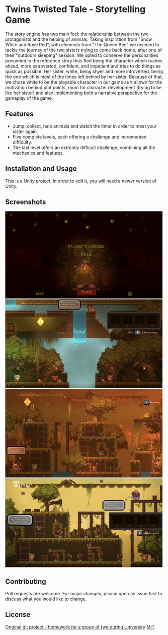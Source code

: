 # Twins Twisted Tale - Storytelling Game

The story engine has two main foci: the relationship between the two protagonists and the helping of animals. Taking inspiration from "Snow White and Rose Red", with elements from "The Queen Bee" we decided to tackle the journey of the two sisters trying to come back home, after one of their "outdoors sleeping" session. We opted to conserve the personalities presented in the reference story thus Red being the character which rushes ahead, more extroverted, confident, and impatient and tries to do things as quick as possible. Her sister, white, being shyer and more introverted, being the one which is most of the times left behind by her sister. Because of that, we chose white to be the playable character in our game as it allows for the motivation behind plot points, room for character development (trying to be like her sister) and also implementing both a narrative perspective for the gameplay of the game.

## Features
- Jump, collect, help animals and watch the timer in order to meet your sister again.
- Five complete levels, each offering a challenge and incremented difficulty.
- The last level offers an extremly difficult challenge, combining all the mechanics and features.

## Installation and Usage
This is a Unity project, in order to edit it, you will need a newer version of Unity.

## Screenshots
<img src="https://github.com/emanuelbesliu/game-dev-Twins-Twisted-Tale/blob/master/Assets/Background/main_menu.png" width="500">
<img src="https://github.com/emanuelbesliu/game-dev-Twins-Twisted-Tale/blob/master/Assets/Background/level1.png" width="500">
<img src="https://github.com/emanuelbesliu/game-dev-Twins-Twisted-Tale/blob/master/Assets/Background/level2.png" width="500">
<img src="https://github.com/emanuelbesliu/game-dev-Twins-Twisted-Tale/blob/master/Assets/Background/level4.png" width="500">

## Contributing
Pull requests are welcome. For major changes, please open an issue first to discuss what you would like to change.

## License
[Original git project - homework for a group of two during University](https://github.com/emanuelbesliu/game-dev-Twins-Twisted-Tale)
[MIT](https://choosealicense.com/licenses/mit/)
